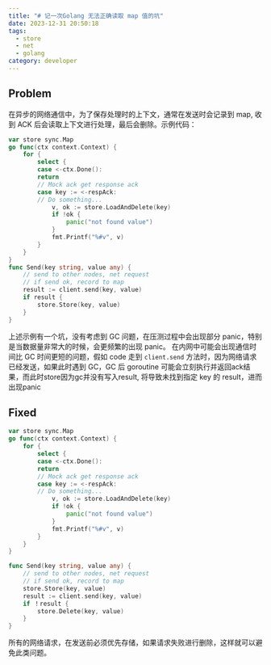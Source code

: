 ```yaml
---
title: "# 记一次Golang 无法正确读取 map 值的坑"
date: 2023-12-31 20:50:18
tags:
  - store
  - net
  - golang
category: developer
---
```


## Problem

在异步的网络通信中，为了保存处理时的上下文，通常在发送时会记录到 map, 收到 ACK 后会读取上下文进行处理，最后会删除。示例代码：

```go
var store sync.Map
go func(ctx context.Context) {
	for {
		select {
		case <-ctx.Done():
		return
		// Mock ack get response ack
		case key := <-respAck:
		// Do something...
			v, ok := store.LoadAndDelete(key)
			if !ok {
				panic("not found value")
			}
			fmt.Printf("%#v", v)
		}
	}
}
func Send(key string, value any) {
	// send to other nodes, net request
	// if send ok, record to map
	result := client.send(key, value)
	if result {
		store.Store(key, value)
	}
}

```

上述示例有一个坑，没有考虑到 GC 问题，在压测过程中会出现部分 panic，特别是当数据量非常大的时候，会更频繁的出现 panic。
在内网中可能会出现通信时间比 GC 时间更短的问题，假如 code 走到 `client.send` 方法时，因为网络请求已经发送，如果此时遇到 GC，GC 后 goroutine 可能会立刻执行并返回ack结果，而此时store因为gc并没有写入result, 将导致未找到指定 key 的 result，进而出现panic

## Fixed

```go
var store sync.Map
go func(ctx context.Context) {
	for {
		select {
		case <-ctx.Done():
		return
		// Mock ack get response ack
		case key := <-respAck:
		// Do something...
			v, ok := store.LoadAndDelete(key)
			if !ok {
				panic("not found value")
			}
			fmt.Printf("%#v", v)
		}
	}
}

func Send(key string, value any) {
	// send to other nodes, net request
	// if send ok, record to map
	store.Store(key, value)
	result := client.send(key, value)
	if ！result {
		store.Delete(key, value)
	}
}
```

所有的网络请求，在发送前必须优先存储，如果请求失败进行删除，这样就可以避免此类问题。